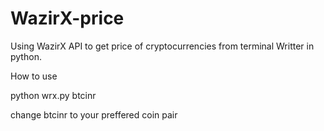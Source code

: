 # WazirX-price
Using WazirX API to get price of cryptocurrencies from terminal
Writter in python.

How to use 


python wrx.py btcinr

change btcinr to your preffered coin pair
